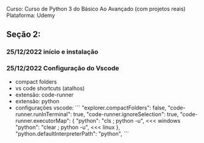 Curso: Curso de Python 3 do Básico Ao Avançado (com projetos reais)
Plataforma: Udemy
## Seção 2:
### 25/12/2022 início e instalação
### 25/12/2022 Configuração do Vscode 
- compact folders
- vs code shortcuts (atalhos)
- extensão: code-runner
- extensão: python
- configurações vscode:
´´´
"explorer.compactFolders": false,
"code-runner.runInTerminal": true,
"code-runner.ignoreSelection": true,
"code-runner.executorMap": {
        "python": "cls ; python -u", <<< windows
        "python": "clear ; python -u", <<< linux
    },
"python.defaultInterpreterPath": "python",
´´´
